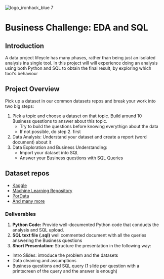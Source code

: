 ![logo_ironhack_blue 7](https://user-images.githubusercontent.com/23629340/40541063-a07a0a8a-601a-11e8-91b5-2f13e4e6b441.png)

# Business Challenge: EDA and SQL

## Introduction

A data project lifeycle has many phases, rather than being just an isolated analysis ina single tool.
In this project will will experience doing an analysis using both Python and SQL to obtain the final result, by exploring which tool's behaviour

## Project Overview

Pick up a dataset in our common datasets repos and break your work into two big steps:
 1. Pick a topic and choose a dataset on that topic. Build around 10 Business questions to answer about this topic.
 	- Try to build the questions before knowing everythign about the data
 	- If not possible, do step 2. first
 2. Data Analysis: Understand your dataset and create a report (word document) about it
 3. Data Exploration and Business Understanding: 
 	- Import your dataset into SQL
 	- Answer your Business questions with SQL Queries


## Dataset repos

 - [Kaggle](https://www.kaggle.com/)
 - [Machine Learning Repository](https://archive.ics.uci.edu/)
 - [PorData](https://www.pordata.pt/)
 - [And many more](https://medium.com/@LearnPythonProgramming/best-data-sources-for-datasets-beyond-kaggle-98aac51e971e)


### Deliverables

1. **Python Code:** Provide well-documented Python code that conducts the analysis and SQL upload.
2. **SQL text file (.sql)** well commented document with all the queries answering the Business questions
3. **Short Presentation:** Structure the presentation in the following way:
 - Intro Slides: introduce the problem and the datasets
 - Data cleaning and assumptions
 - Business questions and SQL query (1 slide per question with a printscreen of the query and the answer is enough)


